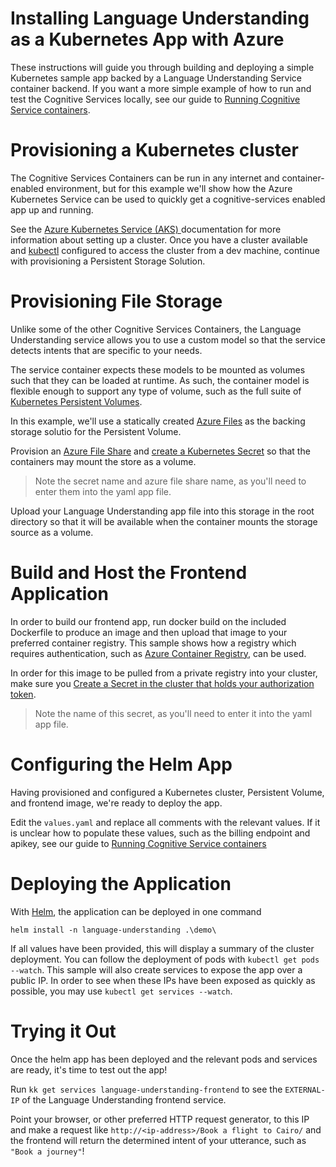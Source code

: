 # Installing Language Understanding as a Kubernetes App with Azure

These instructions will guide you through building and deploying a simple Kubernetes sample app backed by a Language Understanding Service container backend. If you want a more simple example of how to run and test the Cognitive Services locally, see our guide to [Running Cognitive Service containers](https://azure.microsoft.com/en-us/blog/running-cognitive-service-containers/).

# Provisioning a Kubernetes cluster

The Cognitive Services Containers can be run in any internet and container-enabled environment, but for this example we'll show how the Azure Kubernetes Service can be used to quickly get a cognitive-services enabled app up and running.

See the [Azure Kubernetes Service (AKS) ](https://docs.microsoft.com/en-us/azure/aks/) documentation for more information about setting up a cluster. Once you have a cluster available and [kubectl](https://kubernetes.io/docs/tasks/tools/install-kubectl/) configured to access the cluster from a dev machine, continue with provisioning a Persistent Storage Solution.

# Provisioning File Storage

Unlike some of the other Cognitive Services Containers, the Language Understanding service allows you to use a custom model so that the service detects intents that are specific to your needs.

The service container expects these models to be mounted as volumes such that they can be loaded at runtime. As such, the container model is flexible enough to support any type of volume, such as the full suite of [Kubernetes Persistent Volumes](https://kubernetes.io/docs/concepts/storage/persistent-volumes/). 

In this example, we'll use a statically created [Azure Files](https://docs.microsoft.com/en-us/azure/storage/files/storage-files-introduction) as the backing storage solutio for the Persistent Volume.

Provision an [Azure File Share](https://docs.microsoft.com/en-us/azure/aks/azure-files-volume#create-an-azure-file-share) and [create a Kubernetes Secret](https://docs.microsoft.com/en-us/azure/aks/azure-files-volume#create-a-kubernetes-secret) so that the containers may mount the store as a volume. 
> Note the secret name and azure file share name, as you'll need to enter them into the yaml app file.

Upload your Language Understanding app file into this storage in the root directory so that it will be available when the container mounts the storage source as a volume.

# Build and Host the Frontend Application

In order to build our frontend app, run docker build on the included Dockerfile to produce an image and then upload that image to your preferred container registry. This sample shows how a registry which requires authentication, such as [Azure Container Registry](https://azure.microsoft.com/en-us/services/container-registry/), can be used. 

In order for this image to be pulled from a private registry into your cluster, make sure you [Create a Secret in the cluster that holds your authorization token](https://kubernetes.io/docs/tasks/configure-pod-container/pull-image-private-registry/#create-a-secret-in-the-cluster-that-holds-your-authorization-token). 
> Note the name of this secret, as you'll need to enter it into the yaml app file.

# Configuring the Helm App

Having provisioned and configured a Kubernetes cluster, Persistent Volume, and frontend image, we're ready to deploy the app.

Edit the `values.yaml` and replace all comments with the relevant values. If it is unclear how to populate these values, such as the billing endpoint and apikey, see our guide to [Running Cognitive Service containers](https://azure.microsoft.com/en-us/blog/running-cognitive-service-containers/)

# Deploying the Application

With [Helm](https://docs.helm.sh/using_helm/), the application can be deployed in one command
```helm
helm install -n language-understanding .\demo\
```

If all values have been provided, this will display a summary of the cluster deployment. You can follow the deployment of pods with `kubectl get pods --watch`. This sample will also create services to expose the app over a public IP. In order to see when these IPs have been exposed as quickly as possible, you may use `kubectl get services --watch`.

# Trying it Out

Once the helm app has been deployed and the relevant pods and services are ready, it's time to test out the app!

Run `kk get services language-understanding-frontend` to see the `EXTERNAL-IP` of the Language Understanding frontend service. 

Point your browser, or other preferred HTTP request generator, to this IP and make a request like `http://<ip-address>/Book a flight to Cairo/` and the frontend will return the determined intent of your utterance, such as `"Book a journey"`!
